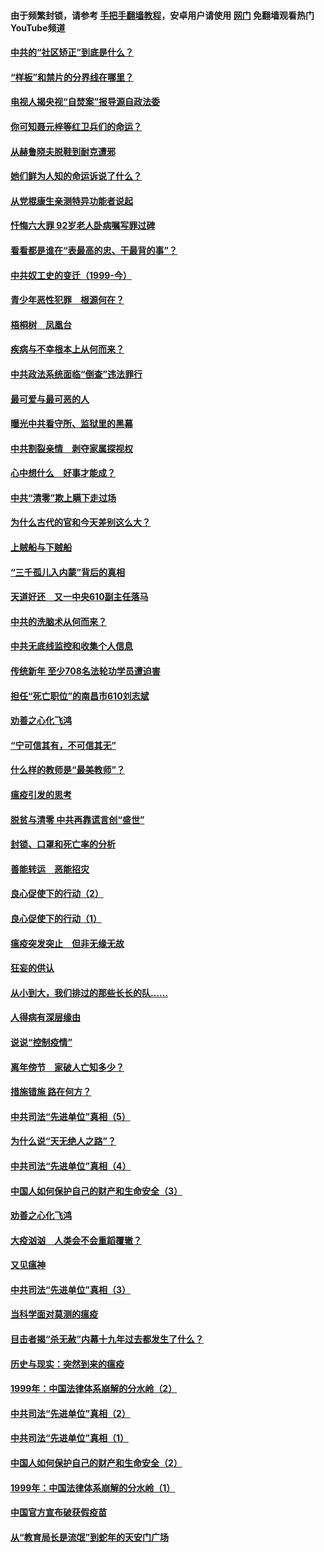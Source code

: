 #### 由于频繁封锁，请参考 [手把手翻墙教程](https://github.com/gfw-breaker/guides/wiki/)，安卓用户请使用 [网门](https://github.com/gfw-breaker/nogfw/blob/master/dl.md?t=04081801) 免翻墙观看热门YouTube频道 

#### [中共的“社区矫正”到底是什么？](../pages/19/422870.md?t=04081801) 

#### [“样板”和禁片的分界线在哪里？](../pages/19/422704.md?t=04081801) 

#### [电视人揭央视“自焚案”报导源自政法委](../pages/19/422770.md?t=04081801) 

#### [你可知聂元梓等红卫兵们的命运？](../pages/19/422848.md?t=04081801) 

#### [从赫鲁晓夫脱鞋到耐克遭邪](../pages/19/422826.md?t=04081801) 

#### [她们鲜为人知的命运诉说了什么？](../pages/19/422754.md?t=04081801) 

#### [从党棍康生亲测特异功能者说起](../pages/19/422657.md?t=04081801) 

#### [忏悔六大罪 92岁老人卧病嘱写罪过碑](../pages/19/422750.md?t=04081801) 

#### [看看都是谁在“表最高的忠、干最背的事”？](../pages/19/422703.md?t=04081801) 

#### [中共奴工史的变迁（1999-今）](../pages/19/422656.md?t=04081801) 

#### [青少年恶性犯罪　根源何在？](../pages/19/422449.md?t=04081801) 

#### [梧桐树　凤凰台](../pages/19/422442.md?t=04081801) 

#### [疾病与不幸根本上从何而来？](../pages/19/422438.md?t=04081801) 

#### [中共政法系统面临“倒查”违法罪行](../pages/19/422497.md?t=04081801) 

#### [最可爱与最可恶的人](../pages/19/422448.md?t=04081801) 

#### [曝光中共看守所、监狱里的黑幕](../pages/19/422390.md?t=04081801) 

#### [中共割裂亲情　剥夺家属探视权](../pages/19/422364.md?t=04081801) 

#### [心中想什么　好事才能成？](../pages/19/422318.md?t=04081801) 

#### [中共“清零”欺上瞒下走过场](../pages/19/422306.md?t=04081801) 

#### [为什么古代的官和今天差别这么大？](../pages/19/422228.md?t=04081801) 

#### [上贼船与下贼船](../pages/19/422276.md?t=04081801) 

#### [“三千孤儿入内蒙”背后的真相](../pages/19/422229.md?t=04081801) 

#### [天道好还　又一中央610副主任落马](../pages/19/422155.md?t=04081801) 

#### [中共的洗脑术从何而来？](../pages/19/422154.md?t=04081801) 

#### [中共无底线监控和收集个人信息](../pages/19/422039.md?t=04081801) 

#### [传统新年 至少708名法轮功学员遭迫害](../pages/19/421946.md?t=04081801) 

#### [担任“死亡职位”的南昌市610刘志斌](../pages/19/421957.md?t=04081801) 

#### [劝善之心化飞鸿](../pages/19/421164.md?t=04081801) 

#### [“宁可信其有，不可信其无”](../pages/19/421691.md?t=04081801) 

#### [什么样的教师是“最美教师”？](../pages/19/421755.md?t=04081801) 

#### [瘟疫引发的思考](../pages/19/421594.md?t=04081801) 

#### [脱贫与清零 中共再靠谎言创“盛世”](../pages/19/421590.md?t=04081801) 

#### [封锁、口罩和死亡率的分析](../pages/19/421495.md?t=04081801) 

#### [善能转运　恶能招灾](../pages/19/421334.md?t=04081801) 

#### [良心促使下的行动（2）](../pages/19/421361.md?t=04081801) 

#### [良心促使下的行动（1）](../pages/19/421302.md?t=04081801) 

#### [瘟疫突发突止　但非无缘无故](../pages/19/421281.md?t=04081801) 

#### [狂妄的供认](../pages/19/421199.md?t=04081801) 

#### [从小到大，我们排过的那些长长的队……](../pages/19/421243.md?t=04081801) 

#### [人得病有深层缘由](../pages/19/420864.md?t=04081801) 

#### [说说“控制疫情”](../pages/19/420831.md?t=04081801) 

#### [离年傍节　家破人亡知多少？](../pages/19/420563.md?t=04081801) 

#### [措施错施  路在何方？](../pages/19/420076.md?t=04081801) 

#### [中共司法“先进单位”真相（5）](../pages/19/419453.md?t=04081801) 

#### [为什么说“天无绝人之路”？](../pages/19/419618.md?t=04081801) 

#### [中共司法“先进单位”真相（4）](../pages/19/419452.md?t=04081801) 

#### [中国人如何保护自己的财产和生命安全（3）](../pages/19/419405.md?t=04081801) 

#### [劝善之心化飞鸿](../pages/19/418758.md?t=04081801) 

#### [大疫汹汹　人类会不会重蹈覆辙？](../pages/19/419691.md?t=04081801) 

#### [又见瘟神](../pages/19/419225.md?t=04081801) 

#### [中共司法“先进单位”真相（3）](../pages/19/419451.md?t=04081801) 

#### [当科学面对莫测的瘟疫](../pages/19/419625.md?t=04081801) 

#### [目击者揭“杀无赦”内幕十九年过去都发生了什么？](../pages/19/419617.md?t=04081801) 

#### [历史与现实：突然到来的瘟疫](../pages/19/419619.md?t=04081801) 

#### [1999年：中国法律体系崩解的分水岭（2）](../pages/19/419455.md?t=04081801) 

#### [中共司法“先进单位”真相（2）](../pages/19/419450.md?t=04081801) 

#### [中共司法“先进单位”真相（1）](../pages/19/419449.md?t=04081801) 

#### [中国人如何保护自己的财产和生命安全（2）](../pages/19/419404.md?t=04081801) 

#### [1999年：中国法律体系崩解的分水岭（1）](../pages/19/419454.md?t=04081801) 

#### [中国官方宣布破获假疫苗](../pages/19/419504.md?t=04081801) 

#### [从“教育局长是流氓”到蛇年的天安门广场](../pages/19/419470.md?t=04081801) 

